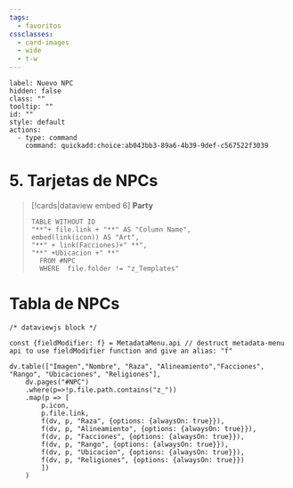 ```yaml
---
tags:
  - favoritos
cssclasses:
  - card-images
  - wide
  - t-w
---
```

```meta-bind-button
label: Nuevo NPC
hidden: false
class: ""
tooltip: ""
id: ""
style: default
actions:
  - type: command
    command: quickadd:choice:ab043bb3-89a6-4b39-9def-c567522f3039

```
# 5. Tarjetas de NPCs
> [!cards|dataview embed 6] **Party**
>```dataview
> TABLE WITHOUT ID
> "**"+ file.link + "**" AS "Column Name",
> embed(link(icon)) AS "Art",
> "**" + link(Facciones)+" **",
> "**" +Ubicacion +" **"
>	FROM #NPC
>	WHERE  file.folder != "z_Templates"
> ```

# Tabla de NPCs 

```dataviewjs
/* dataviewjs block */

const {fieldModifier: f} = MetadataMenu.api // destruct metadata-menu api to use fieldModifier function and give an alias: "f"

dv.table(["Imagen","Nombre", "Raza", "Alineamiento","Facciones", "Rango", "Ubicaciones", "Religiones"], 
    dv.pages("#NPC")
    .where(p=>!p.file.path.contains("z_"))
    .map(p => [
		p.icon,
        p.file.link,
        f(dv, p, "Raza", {options: {alwaysOn: true}}),
        f(dv, p, "Alineamiento", {options: {alwaysOn: true}}),
		f(dv, p, "Facciones", {options: {alwaysOn: true}}),
        f(dv, p, "Rango", {options: {alwaysOn: true}}),
        f(dv, p, "Ubicacion", {options: {alwaysOn: true}}),
        f(dv, p, "Religiones", {options: {alwaysOn: true}})
        ])
    )
```
